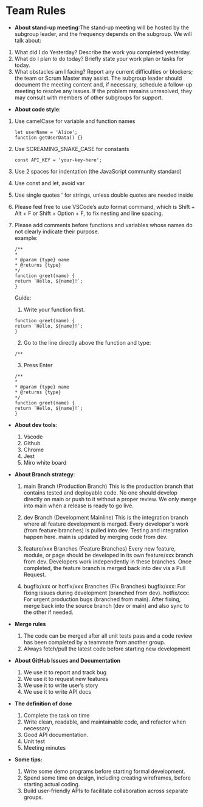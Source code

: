 # Team Rules
- **About stand-up meeting**:The stand-up meeting will be hosted by the subgroup leader, and the frequency depends on the subgroup. 
We will talk about:
1. What did I do Yesterday? Describe the work you completed yesterday.
2. What do I plan to do today? Briefly state your work plan or tasks for today.
3. What obstacles am I facing? Report any current difficulties or blockers; the team or Scrum Master may assist.
The subgroup leader should document the meeting content and, if necessary, schedule a follow-up meeting to resolve any issues. If the problem remains unresolved, they may consult with members of other subgroups for support.
- **About code style**:
1. Use camelCase for variable and function names
    ```
    let userName = 'Alice';
    function getUserData() {}
    ```

2. Use SCREAMING_SNAKE_CASE for constants
    ```
    const API_KEY = 'your-key-here';
    ```

3. Use 2 spaces for indentation (the JavaScript community standard)

4. Use const and let, avoid var

5. Use single quotes ' for strings, unless double quotes are needed inside

6. Please feel free to use VSCode’s auto format command, which is Shift + Alt + F or Shift + Option + F, to fix nesting and line spacing.

7. Please add comments before functions and variables whose names do not clearly indicate their purpose.  
   example:  
    ```
    /**
    * 
    * @param {type} name 
    * @returns {type}
    */
    function greet(name) {
    return `Hello, ${name}!`;
    }
    ```
    Guide:  
    1. Write your function first.  
    ```
    function greet(name) {  
    return `Hello, ${name}!`;
    }
    ```   
    2. Go to the line directly above the function and type:
    ```
    /**
    ``` 
    3. Press Enter
    ```
    /**
    * 
    * @param {type} name 
    * @returns {type}
    */
    function greet(name) {
    return `Hello, ${name}!`;
    }

    ```

  - **About dev tools**:
    1. Vscode
    2. Github
    3. Chrome
    4. Jest
    5. Miro white board
- **About Branch strategy**:
  1. main Branch (Production Branch)
This is the production branch that contains tested and deployable code.
No one should develop directly on main or push to it without a proper review.
We only merge into main when a release is ready to go live.

  1. dev Branch (Development Mainline)
This is the integration branch where all feature development is merged.
Every developer's work (from feature branches) is pulled into dev.
Testing and integration happen here.
main is updated by merging code from dev.

  1. feature/xxx Branches (Feature Branches)
Every new feature, module, or page should be developed in its own feature/xxx branch from dev.
Developers work independently in these branches.
Once completed, the feature branch is merged back into dev via a Pull Request.

  1. bugfix/xxx or hotfix/xxx Branches (Fix Branches)
bugfix/xxx: For fixing issues during development (branched from dev).
hotfix/xxx: For urgent production bugs (branched from main).
After fixing, merge back into the source branch (dev or main) and also sync to the other if needed.

-  **Merge rules**
   1. The code can be merged after all unit tests pass and a code review has been completed by a teammate from another group.
   2. Always fetch/pull the latest code before starting new development
- **About GitHub Issues and Documentation**
    1. We use it to report and track bug
    2. We use it to request new features
    3. We use it to write user’s story
    4. We use it to write API docs
   
- **The definition of done**
  1. Complete the task on time
  2. Write clean, readable, and maintainable code, and refactor when necessary
  3. Good API documentation.
  4. Unit test
  5. Meeting minutes

- **Some tips:**
  1. Write some demo programs before starting formal development.
  2. Spend some time on design, including creating wireframes, before starting actual coding.
  3. Build user-friendly APIs to facilitate collaboration across separate groups.







